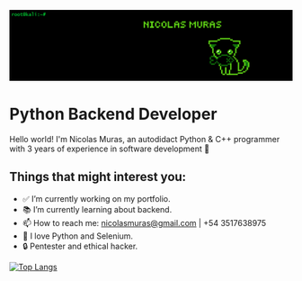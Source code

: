 ![alt text](https://github.com/NicolasMuras/NicolasMuras/blob/main/GitHub_Banner_v2.bmp?raw=true)

<h1>Python Backend Developer</h1>

Hello world! I'm Nicolas Muras, an autodidact Python & C++ programmer with 3 years of experience in software development 🌝

<h2>Things that might interest you:</h2>

<ul>
<li><g-emoji class="g-emoji" alias="white_check_mark" fallback-src="https://github.githubassets.com/images/icons/emoji/unicode/2705.png">✅</g-emoji> I’m currently working on my portfolio.</li>
<li><g-emoji class="g-emoji" alias="books" fallback-src="https://github.githubassets.com/images/icons/emoji/unicode/1f4da.png">📚</g-emoji> I’m currently learning about backend.</li>
<li><g-emoji class="g-emoji" alias="mailbox" fallback-src="https://github.githubassets.com/images/icons/emoji/unicode/1f4eb.png">📫</g-emoji> How to reach me: <a href="mailto:nicolasmuras@gmail.com">nicolasmuras@gmail.com</a> | +54 3517638975</li>
<li><g-emoji class="g-emoji" alias="blue_heart" fallback-src="https://github.githubassets.com/images/icons/emoji/unicode/1f499.png">💙</g-emoji> I love Python and Selenium.</li>
<li>🔒</g-emoji> Pentester and ethical hacker.</li>
</ul>

[![Top Langs](https://github-readme-stats.vercel.app/api/top-langs/?username=NicolasMuras&layout=compact)](https://github.com/anuraghazra/github-readme-stats)
